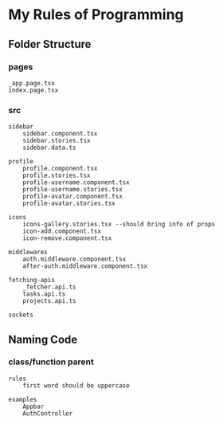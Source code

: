 <h1>My Rules of Programming</h1>

<h2>Folder Structure</h2>
<h3>pages</h3>

	_app.page.tsx
	index.page.tsx

<h3>src</h3>

	sidebar
		sidebar.component.tsx
		sidebar.stories.tsx
		sidebar.data.ts

	profile
		profile.component.tsx
		profile.stories.tsx
		profile-username.component.tsx
		profile-username.stories.tsx
		profile-avatar.component.tsx
		profile-avatar.stories.tsx
		
	icons
		icons-gallery.stories.tsx --should bring info of props
		icon-add.component.tsx
		icon-remove.component.tsx	

	middlewares
		auth.middleware.component.tsx
		after-auth.middleware.component.tsx
		
	fetching-apis
		_fetcher.api.ts
		tasks.api.ts
		projects.api.ts

	sockets
		
<h2>Naming Code</h2>
<h3>class/function parent</h3>

	rules 
		first word should be uppercase

	examples
		Appbar
		AuthController
		